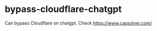 # bypass-cloudflare-chatgpt
Can bypass Cloudflare on chatgpt. Check https://www.capsolver.com/ 
                                                                                                                                                              